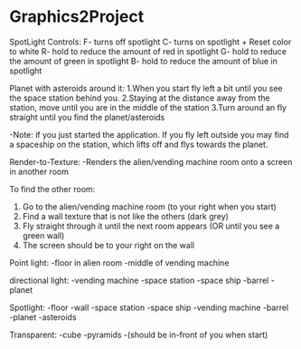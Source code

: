 # Graphics2Project

SpotLight Controls:
F- turns off spotlight
C- turns on spotlight + Reset color to white
R- hold to reduce the amount of red in spotlight
G- hold to reduce the amount of green in spotlight
B- hold to reduce the amount of blue in spotlight

Planet with asteroids around it:
1.When you start fly left a bit until you see the space station behind you.
2.Staying at the distance away from the station, move until you are in the middle of the station
3.Turn around an fly straight until you find the planet/asteroids

-Note: if you just started the application. If you fly left outside you may find a spaceship on the station, which lifts off and flys towards the planet.


Render-to-Texture:
-Renders the alien/vending machine room onto a screen in another room

To find the other room:
1. Go to the alien/vending machine room (to your right when you start)
2. Find a wall texture that is not like the others (dark grey)
3. Fly straight through it until the next room appears (OR until you see a green wall)
4. The screen should be to your right on the wall

Point light:
-floor in alien room
-middle of vending machine

directional light:
-vending machine
-space station
-space ship
-barrel
-planet

Spotlight:
-floor
-wall
-space station
-space ship
-vending machine
-barrel
-planet
-asteroids

Transparent:
-cube
-pyramids
-(should be in-front of you when start)